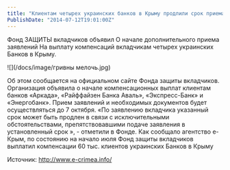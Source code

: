 ```yaml
---
title: "Клиентам четырех украинских банков в Крыму продлили срок приема документов на компенсацию" 
PublishDate: "2014-07-12T19:01:00Z" 
--- 
```

 Фонд ЗАЩИТЫ вкладчиков объявил О начале дополнительного приема заявлений На выплату компенсаций вкладчикам четырех украинских Банков в Крыму. 

![](/docs/image/гривны мелочь.jpg)

Об этом сообщается на официальном сайте Фонда защиты вкладчиков. Организация объявила о начале компенсационных выплат клиентам банков &laquo;Аркада&raquo;, &laquo;Райффайзен Банка Аваль&raquo;, &laquo;Экспресс-Банк&raquo; и &laquo;Энергобанк&raquo;. Прием заявлений и необходимых документов будет осуществляться до 7 октября. &laquo;По заявлению вкладчика указанный срок может быть продлен в связи с исключительными обстоятельствами, препятствовавшими подаче заявления в установленный срок &raquo;, - отметили в Фонде. Как сообщало агентство е-Крым, по состоянию на начало июля Фонд защиты вкладчиков выплатил компенсации 60 тыс. клиентов украинских Банков в Крыму 



Источник: http://www.e-crimea.info/